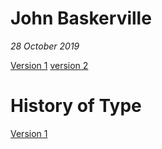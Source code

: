 # John Baskerville

*28 October 2019*

[Version 1](https://cupples98.github.io/john_baskerville/john_baskerville1.html)
[version 2](https://cupples98.github.io/baskerville-two/baskerville.html) 
# History of Type

[Version 1](https://cupples98.github.io/john_baskerville/)
